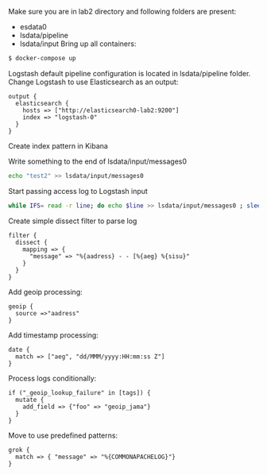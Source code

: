 Make sure you are in lab2 directory and following folders are present:
- esdata0
- lsdata/pipeline
- lsdata/input
Bring up all containers:
```bash
$ docker-compose up
```
Logstash default pipeline configuration is located in lsdata/pipeline folder.
Change Logstash to use Elasticsearch as an output:

``````
output {
  elasticsearch {
    hosts => ["http://elasticsearch0-lab2:9200"]
    index => "logstash-0"
  }
}
``````
Create index pattern in Kibana

Write something to the end of lsdata/input/messages0
```bash
echo "test2" >> lsdata/input/messages0
```
Start passing access log to Logstash input
```bash
while IFS= read -r line; do echo $line >> lsdata/input/messages0 ; sleep 1; done < ../NASA_access_log_Jul95
```
Create simple dissect filter to parse log

``````
filter {
  dissect {
    mapping => {
      "message" => "%{aadress} - - [%{aeg} %{sisu}"
    }
  }
}
``````
Add geoip processing:
``````
geoip {
  source =>"aadress"
}
``````
Add timestamp processing:
``````
date {
  match => ["aeg", "dd/MMM/yyyy:HH:mm:ss Z"]
}
``````
Process logs conditionally:
``````
if ("_geoip_lookup_failure" in [tags]) {
  mutate {
    add_field => {"foo" => "geoip_jama"}
  }
}
``````
Move to use predefined patterns:
``````
grok {
  match => { "message" => "%{COMMONAPACHELOG}"}
}
``````
